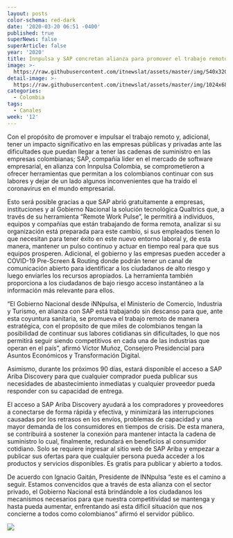 ```yaml
---
layout: posts
color-schema: red-dark
date: '2020-03-20 06:51 -0400'
published: true
superNews: false
superArticle: false
year: '2020'
title: Innpulsa y SAP concretan alianza para promover el trabajo remoto
image: >-
  https://raw.githubusercontent.com/itnewslat/assets/master/img/540x320/conecciones-p.jpg
detail-image: >-
  https://raw.githubusercontent.com/itnewslat/assets/master/img/1024x680/conecciones-g.jpg
categories:
  - Colombia
tags:
  - Canales
week: '12'
---
```

Con el propósito de promover e impulsar el trabajo remoto y, adicional, tener un impacto significativo en las empresas públicas y privadas ante las dificultades que puedan llegar a tener las cadenas de suministro en las empresas colombianas; SAP, compañía líder en el mercado de software empresarial, en alianza con Innpulsa Colombia, se comprometieron a ofrecer herramientas que permitan a los colombianos continuar con sus labores y dejar de un lado algunos  inconvenientes que ha traído el coronavirus en el mundo empresarial.

Esto será posible gracias a que SAP abrió gratuitamente a empresas, instituciones y al Gobierno Nacional la solución tecnológica Qualtrics que, a través de su herramienta “Remote Work Pulse”, le permitirá a individuos, equipos y compañías que están trabajando de forma remota, analizar si su organización está preparada para este cambio, si sus empleados tienen lo que necesitan para tener éxito en este nuevo entorno laboral y, de esta manera, mantener un pulso continuo y actuar en tiempo real para que sus equipos prosperen. Adicional, el gobierno y las empresas pueden acceder a COVID-19 Pre-Screen & Routing donde podrán tener un canal de comunicación abierto para identificar a los ciudadanos de alto riesgo y luego enviarles los recursos apropiados. La herramienta también proporciona a los ciudadanos de bajo riesgo acceso instantáneo a la información más relevante para ellos. 

“El Gobierno Nacional desde iNNpulsa, el Ministerio de Comercio, Industria y Turismo, en alianza con SAP está trabajando sin descanso para que, ante esta coyuntura sanitaria, se promueva el trabajo remoto de manera estratégica, con el propósito de que miles de colombianos tengan la posibilidad de continuar sus labores cotidianas sin dificultades, lo que nos permitirá seguir siendo competitivos en cada una de las industrias que operan en el país”, afirmó Víctor Muñoz, Consejero Presidencial para Asuntos Económicos y Transformación Digital. 

Asimismo, durante los próximos 90 días, estará disponible el acceso a SAP Ariba Discovery para que cualquier comprador pueda publicar sus necesidades de abastecimiento inmediatas y cualquier proveedor pueda responder con su capacidad de entrega. 

El acceso a SAP Ariba Discovery ayudará a los compradores y proveedores a conectarse de forma rápida y efectiva, y minimizará las interrupciones causadas por los retrasos en los envíos, problemas de capacidad y una mayor demanda de los consumidores en tiempos de crisis. De esta manera, se contribuirá a sostener la conexión para mantener intacta la cadena de suministro lo cual, finalmente, redundará en beneficios al consumidor cotidiano. Solo se requiere ingresar al sitio web de SAP Ariba y empezar a publicar sus ofertas para que cualquier persona pueda acceder a los productos y servicios disponibles. Es gratis para publicar y abierto a todos.

De acuerdo con Ignacio Gaitán, Presidente de INNpulsa “este es el camino a seguir. Estamos convencidos que a través de esta alianza con el sector privado, el Gobierno Nacional está brindándole a los ciudadanos los mecanismos necesarios para que nuestra competitividad se mantenga y hasta pueda aumentar, enfrentando así esta difícil situación que nos concierne a todos como colombianos” afirmó el servidor público.

<img src="https://tracker.metricool.com/c3po.jpg?hash=56f88a41e39ab42c063cc51676587a04"/>